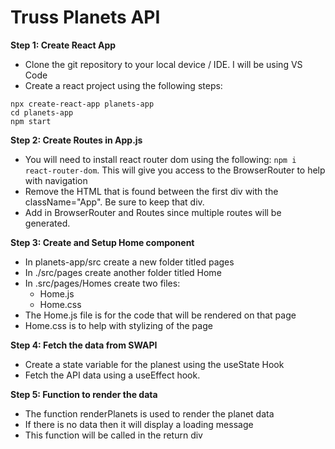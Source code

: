 # Truss Planets API

**Step 1: Create React App**
- Clone the git repository to your local device / IDE. I will be using VS Code
- Create a react project using the following steps:
```
npx create-react-app planets-app
cd planets-app
npm start
```

**Step 2: Create Routes in App.js**
- You will need to install react router dom using the following: `npm i react-router-dom`. This will give you access to the BrowserRouter to help with navigation
- Remove the HTML that is found between the first div with the className="App". Be sure to keep that div. 
- Add in BrowserRouter and Routes since multiple routes will be generated.

**Step 3: Create and Setup Home component**
- In planets-app/src create a new folder titled pages
- In ./src/pages create another folder titled Home
- In .src/pages/Homes create two files: 
    - Home.js
    - Home.css
- The Home.js file is for the code that will be rendered on that page
- Home.css is to help with stylizing of the page


**Step 4: Fetch the data from SWAPI**
- Create a state variable for the planest using the useState Hook
- Fetch the API data using a useEffect hook.

**Step 5: Function to render the data**
- The function renderPlanets is used to render the planet data
- If there is no data then it will display a loading message
- This function will be called in the return div